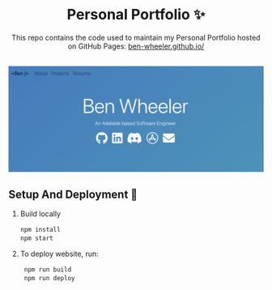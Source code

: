 <!-- PROJECT LOGO -->
<br />
<p align="center">
  <h1 align="center">Personal Portfolio ✨</h1>

  <p align="center">
    This repo contains the code used to maintain my Personal Portfolio hosted on GitHub Pages:  
    <a href="https://ben-wheeler.github.io/">ben-wheeler.github.io/</a>
    <br />
    <br />
  </p>
</p>

[![Site preview](/public/social-image.png)](https://ben-wheeler.github.io)

## Setup And Deployment 🔧

1. Build locally

   ```bash
   npm install
   npm start
   ```

2. To deploy website, run:

   ```bash
    npm run build
    npm run deploy
   ```